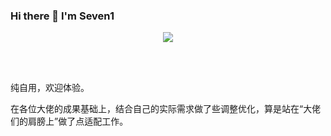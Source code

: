 ### Hi there 👋 I'm Seven1
<!-- 个人简介-->
<div align="center"><a href="https://sunguoqi.com/"> <img src="https://readme-typing-svg.herokuapp.com/?lines=嗨~ 欢迎浏览我的仓库"> </a> </div>

<br><br>

纯自用，欢迎体验。

在各位大佬的成果基础上，结合自己的实际需求做了些调整优化，算是站在“大佬们的肩膀上”做了点适配工作。
